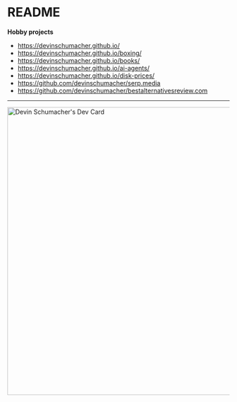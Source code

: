 # README

**Hobby projects**
- https://devinschumacher.github.io/
- https://devinschumacher.github.io/boxing/
- https://devinschumacher.github.io/books/
- https://devinschumacher.github.io/ai-agents/
- https://devinschumacher.github.io/disk-prices/
- https://github.com/devinschumacher/serp.media
- https://github.com/devinschumacher/bestalternativesreview.com




---


<span><a href="https://app.daily.dev/devinschumacher"></span></a><img src="https://api.daily.dev/devcards/v2/9YXht3gnMZrma4NV2nm2n.png?type=wide&r=ibt" width="652" alt="Devin Schumacher's Dev Card"/><span><a href="https://google.com"></span></a>

